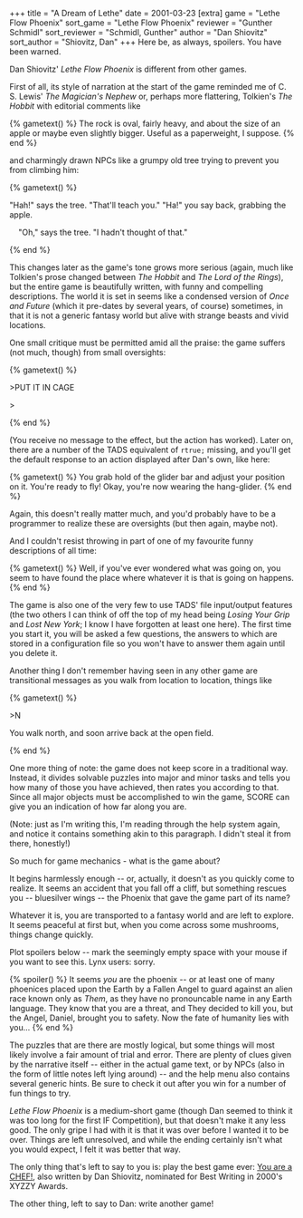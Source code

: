 +++
title = "A Dream of Lethe"
date = 2001-03-23
[extra]
game = "Lethe Flow Phoenix"
sort_game = "Lethe Flow Phoenix"
reviewer = "Gunther Schmidl"
sort_reviewer = "Schmidl, Gunther"
author = "Dan Shiovitz"
sort_author = "Shiovitz, Dan"
+++
Here be, as always, spoilers. You have been warned.

Dan Shiovitz' _Lethe Flow Phoenix_ is different from other games.

First of all, its style of narration at the start of the game reminded me of C. 
S. Lewis' _The Magician's Nephew_ or, perhaps more flattering, Tolkien's 
_The Hobbit_ with editorial comments like

{% gametext() %}
The rock is oval, fairly heavy, and about the size of an apple or maybe even 
slightly bigger.  Useful as a paperweight, I suppose. 
{% end %}

and charmingly drawn NPCs like a grumpy old tree trying to prevent you from
climbing him:

{% gametext() %}
<p>"Hah!"  says the tree.  "That'll teach you."  "Ha!"  you say back, grabbing the 
apple.</p>
<p>&nbsp; &nbsp; "Oh," says the tree.  "I hadn't thought of that."</p>
{% end %}

This changes later as the game's tone grows more serious (again, much like 
Tolkien's prose changed between _The Hobbit_ and _The Lord of the 
Rings_), but the entire game is beautifully written, with funny and 
compelling descriptions. The world it is set in seems like a condensed version 
of _Once and Future_ (which it pre-dates by several years, of course) 
sometimes, in that it is not a generic fantasy world but alive with strange 
beasts and vivid locations.

One small critique must be permitted amid all the praise: the game suffers (not
much, though) from small oversights:

{% gametext() %}
<p>&gt;PUT IT IN CAGE</p>
<p></p>
<p>&gt;</p>
{% end %}

(You receive no message to the effect, but the action has worked). Later on,
there are a number of the TADS equivalent of `rtrue;` missing, and
you'll get the default response to an action displayed after Dan's own, like 
here:

{% gametext() %}
You grab hold of the glider bar and adjust your position on it.  You're ready to 
fly!  Okay, you're now wearing the hang-glider.
{% end %}

Again, this doesn't really matter much, and you'd probably have to be a
programmer to realize these are oversights (but then again, maybe not).

And I couldn't resist throwing in part of one of my favourite funny 
descriptions of all time:

{% gametext() %}
Well, if you've ever wondered what was going on, you seem to have found the 
place where whatever it is that is going on happens. 
{% end %}

The game is also one of the very few to use TADS' file input/output features
(the two others I can think of off the top of my head being _Losing Your 
Grip_ and _Lost New York_; I know I have forgotten at least one here).
The first time you start it, you will be asked a few questions, the answers
to which are stored in a configuration file so you won't have to answer them
again until you delete it.

Another thing I don't remember having seen in any other game are transitional
messages as you walk from location to location, things like

{% gametext() %}
<p>&gt;N</p>
<p>You walk north, and soon arrive back at the open field.</p>
{% end %}

One more thing of note: the game does not keep score in a traditional way. 
Instead, it divides solvable puzzles into major and minor tasks and tells you
how many of those you have achieved, then rates you according to that. Since
all major objects must be accomplished to win the game, SCORE can give you
an indication of how far along you are.

(Note: just as I'm writing this, I'm reading through the help system again,
and notice it contains something akin to this paragraph. I didn't steal it
from there, honestly!)

So much for game mechanics - what is the game about? 

It begins harmlessly enough -- or, actually, it doesn't as you quickly come
to realize. It seems an accident that you fall off a cliff, but something
rescues you -- bluesilver wings -- the Phoenix that gave the game part of its
name?

Whatever it is, you are transported to a fantasy world and are left to explore.
It seems peaceful at first but, when you come across some mushrooms, things
change quickly.

Plot spoilers below -- mark the seemingly empty space with your mouse if you
want to see this. Lynx users: sorry.

{% spoiler() %}
It seems _you_ are the phoenix -- or at least one of many phoenices placed
upon the Earth by a Fallen Angel to guard against an alien race known only as
_Them_, as they have no pronouncable name in any Earth language. They 
know that you are a threat, and They decided to kill you, but the Angel, 
Daniel, brought you to safety. Now the fate of humanity lies with you...
{% end %}

The puzzles that are there are mostly logical, but some things will most likely
involve a fair amount of trial and error. There are plenty of clues given by 
the narrative itself -- either in the actual game text, or by NPCs (also in
the form of little notes left lying around) -- and the help menu also contains
several generic hints. Be sure to check it out after you win for a number of
fun things to try.

_Lethe Flow Phoenix_ is a medium-short game (though Dan seemed to think it
was too long for the first IF Competition), but that doesn't make it any less
good. The only gripe I had with it is that it was over before I wanted it to
be over. Things are left unresolved, and while the ending certainly isn't what
you would expect, I felt it was better that way.

The only thing that's left to say to you is: play the best game ever:
[You are a CHEF!](http://plover.net/~gschmidl/speedif/chef.gam), also
written by Dan Shiovitz, nominated for Best Writing in 2000's XYZZY Awards.

The other thing, left to say to Dan: write another game!
